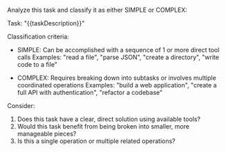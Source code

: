 Analyze this task and classify it as either SIMPLE or COMPLEX:

Task: "{{taskDescription}}"

Classification criteria:
- SIMPLE: Can be accomplished with a sequence of 1 or more direct tool calls
  Examples: "read a file", "parse JSON", "create a directory", "write code to a file"
  
- COMPLEX: Requires breaking down into subtasks or involves multiple coordinated operations
  Examples: "build a web application", "create a full API with authentication", "refactor a codebase"

Consider:
1. Does this task have a clear, direct solution using available tools?
2. Would this task benefit from being broken into smaller, more manageable pieces?
3. Is this a single operation or multiple related operations?